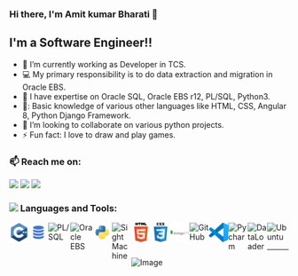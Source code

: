 ### Hi there, I'm Amit kumar Bharati 👋

## I'm a Software Engineer!!

- 🔭 I’m currently working as Developer in TCS.
- :computer: My primary responsibility is to do data extraction and migration in Oracle EBS.
- 🌱 I have expertise on Oracle SQL, Oracle EBS r12, PL/SQL, Python3.
- :maple_leaf:: Basic knowledge of various other languages like HTML, CSS, Angular 8, Python Django Framework.
- 👯 I’m looking to collaborate on various python projects.
- ⚡ Fun fact: I love to draw and play games.

### 📫 Reach me on: 

  <a href="https://github.com/akb9115"><img src="https://img.icons8.com/nolan/64/github.png" width='50px'/></a>
  <a href="mailto: amit.bharati1707@gmail.com"><img src="https://img.icons8.com/fluent/64/000000/gmail.png" width="50"/></a>
  <a href="https://www.linkedin.com/in/amit-bharati-4aa936168/"><img src="https://img.icons8.com/cute-clipart/64/000000/linkedin.png" width='50'/></a>
  
### <img src="https://img.icons8.com/nolan/64/wrench.png" width="25"/> Languages and Tools:

<img align="left" alt="C++" width="35px" src="https://raw.githubusercontent.com/github/explore/80688e429a7d4ef2fca1e82350fe8e3517d3494d/topics/cpp/cpp.png" />
<img align="left" alt="Oracle SQL" width="35px" src="https://raw.githubusercontent.com/github/explore/80688e429a7d4ef2fca1e82350fe8e3517d3494d/topics/sql/sql.png" />
<img align="left" alt="PL/SQL" width="40px" src="http://3.bp.blogspot.com/--NX89FR_yRw/Vbzl0F55CyI/AAAAAAAANRI/3pgO2Nb6urM/s1600/oracle.png" />
<img align="left" alt="Oracle EBS" width="40px" src="https://encrypted-tbn0.gstatic.com/images?q=tbn:ANd9GcRaIHFZzK0QSf1bOv-_Zz-lub-l1zwwKGMsYA&usqp=CAU" />
<img align="left" alt="Python" width="35px" src="https://raw.githubusercontent.com/github/explore/80688e429a7d4ef2fca1e82350fe8e3517d3494d/topics/python/python.png" />
<img align="left" alt="Sight Machine" width="35px" src= "https://pbs.twimg.com/profile_images/1032033528324603904/ejV1uR7X_400x400.jpg" />
<img align="left" alt="HTML5" width="35px" src="https://raw.githubusercontent.com/github/explore/80688e429a7d4ef2fca1e82350fe8e3517d3494d/topics/html/html.png" />
<img align="left" alt="CSS3" width="35px" src="https://raw.githubusercontent.com/github/explore/80688e429a7d4ef2fca1e82350fe8e3517d3494d/topics/css/css.png" />
<img align="left" alt="MongoDB" width="35px" src="https://raw.githubusercontent.com/github/explore/80688e429a7d4ef2fca1e82350fe8e3517d3494d/topics/mongodb/mongodb.png" />
<img align="left" alt="GitHub" width="35px" src="https://img.icons8.com/fluent/48/000000/github.png" />
<img align="left" alt="Visual Studio Code" width="35px" src="https://raw.githubusercontent.com/github/explore/80688e429a7d4ef2fca1e82350fe8e3517d3494d/topics/visual-studio-code/visual-studio-code.png" />
<img align="left" alt="Pycharm" width="35px" src= "https://img.icons8.com/color/35/000000/pycharm.png" />
<img align="left" alt="DataLoader" width="35px" src="http://2.bp.blogspot.com/-i1XAp8UvLOU/TkfZ61gmsDI/AAAAAAAAAHI/AajMxegjLMU/s1600/Dataloader.gif" />
<img align="left" alt="Ubuntu" width="35px" src= "https://img.icons8.com/color/48/000000/ubuntu.png" />
<br>
<br>

---
![Image](https://github-readme-stats.vercel.app/api/top-langs/?username=akb9115&theme=tokyonight)
